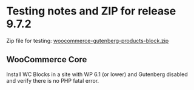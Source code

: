 # Testing notes and ZIP for release 9.7.2

Zip file for testing: [woocommerce-gutenberg-products-block.zip](https://github.com/woocommerce/woocommerce-blocks/files/10881589/woocommerce-gutenberg-products-block.zip)

## WooCommerce Core

Install WC Blocks in a site with WP 6.1 (or lower) and Gutenberg disabled and verify there is no PHP fatal error.
